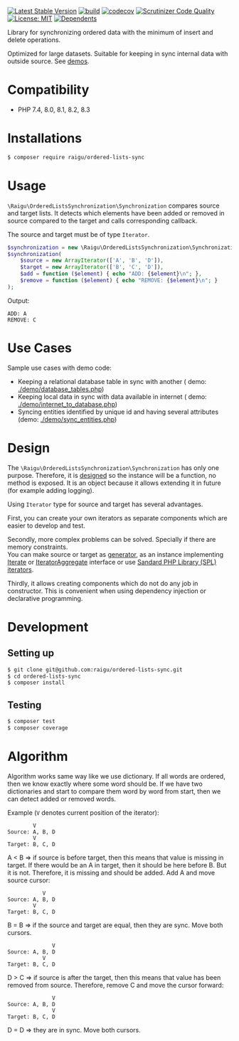 [![Latest Stable Version](http://poser.pugx.org/raigu/ordered-lists-sync/v/stable)](https://packagist.org/packages/raigu/ordered-lists-sync)
[![build](https://github.com/raigu/ordered-lists-sync/workflows/build/badge.svg)](https://github.com/raigu/ordered-data-sync/actions)
[![codecov](https://codecov.io/gh/raigu/ordered-lists-sync/branch/main/graph/badge.svg?token=43B0X95CZ3)](https://codecov.io/gh/raigu/ordered-data-sync)
[![Scrutinizer Code Quality](https://scrutinizer-ci.com/g/raigu/ordered-lists-sync/badges/quality-score.png?b=main)](https://scrutinizer-ci.com/g/raigu/ordered-lists-sync/?branch=main)
[![License: MIT](https://img.shields.io/badge/License-MIT-blue.svg)](LICENSE)
[![Dependents](http://poser.pugx.org/raigu/ordered-lists-sync/dependents)](https://packagist.org/packages/raigu/ordered-lists-sync)

Library for synchronizing ordered data with the minimum of insert and delete operations. 

Optimized for large datasets. Suitable for keeping in sync internal data with outside source. See [demos](./demo).


# Compatibility

* PHP 7.4, 8.0, 8.1, 8.2, 8.3

# Installations

```bash
$ composer require raigu/ordered-lists-sync
```

# Usage

`\Raigu\OrderedListsSynchronization\Synchronization` compares source and target lists. It detects which elements have
been added or removed in source compared to the target and calls corresponding callback.

The source and target must be of type `Iterator`.

```php
$synchronization = new \Raigu\OrderedListsSynchronization\Synchronization();
$synchronization(
    $source = new ArrayIterator(['A', 'B', 'D']), 
    $target = new ArrayIterator(['B', 'C', 'D']),
    $add = function ($element) { echo "ADD: {$element}\n"; },
    $remove = function ($element) { echo "REMOVE: {$element}\n"; }
);
```

Output:

```
ADD: A
REMOVE: C
```

# Use Cases

Sample use cases with demo code:

* Keeping a relational database table in sync with another (
  demo: [./demo/database_tables.php](./demo/database_tables.php))
* Keeping local data in sync with data available in internet (
  demo: [./demo/internet_to_database.php](./demo/internet_to_database.php))
* Syncing entities identified by unique id and having several attributes  (demo: [./demo/sync_entities.php](./demo/sync_entities.php))

# Design

The `\Raigu\OrderedListsSynchronization\Synchronization` has only one purpose. Therefore, it
is [designed](https://www.php.net/manual/en/language.oop5.magic.php#object.invoke) so the instance will be a function,
no method is exposed. It is an object because it allows extending it in future (for example adding logging).

Using `Iterator` type for source and target has several advantages.

First, you can create your own iterators as separate components which are easier to develop and test.

Secondly, more complex problems can be solved. Specially if there are memory constraints.  
You can make source or target as [generator](https://www.php.net/manual/en/language.generators.overview.php), as an
instance implementing [Iterate](https://www.php.net/manual/en/class.iterator.php)
or [IteratorAggregate](https://www.php.net/manual/en/class.iteratoraggregate.php) interface or use
[Sandard PHP Library (SPL) iterators](https://www.php.net/manual/en/spl.iterators.php).

Thirdly, it allows creating components which do not do any job in constructor. This is convenient when using dependency
injection or declarative programming.

# Development

## Setting up

```bash
$ git clone git@github.com:raigu/ordered-lists-sync.git
$ cd ordered-lists-sync
$ composer install
```

## Testing

```bash
$ composer test
$ composer coverage
```



# Algorithm

Algorithm works same way like we use dictionary. If all words are ordered, then we know exactly where some word should be.
If we have two dictionaries and start to compare them word by word from start, then we can detect added or removed words.

Example (`V` denotes current position of the iterator):

```text
        V
Source: A, B, D
        V
Target: B, C, D
```

A < B => if source is before target, then this means that value is missing in target. If there would be an A in target,
then it should be here before B. But it is not. Therefore, it is missing and should be added. Add A and move source
cursor:

```text
           V
Source: A, B, D
        V
Target: B, C, D
```

B = B => if the source and target are equal, then they are sync. Move both cursors.

```text
              V
Source: A, B, D
           V
Target: B, C, D
```

D > C => if source is after the target, then this means that value has been removed from source. Therefore, remove C and
move the cursor forward:

```text
              V
Source: A, B, D
              V
Target: B, C, D
```

D = D => they are in sync. Move both cursors. 

